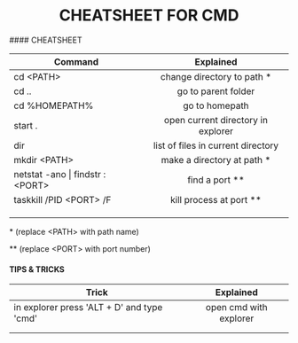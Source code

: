 <h1 style="text-align:center;">
CHEATSHEET FOR CMD 
</h1>
#### CHEATSHEET

| Command        | Explained           
| ------------- |:-------------:
| cd  &lt;PATH&gt; |change directory to path &#42;
| cd ..| go to parent folder   
|cd %HOMEPATH%|go to homepath
| start .| open current directory in explorer      
|dir| list of files in current directory
|mkdir &lt;PATH&gt;| make a directory at path &#42;
|netstat -ano &#124; findstr :&lt;PORT&gt;|find a port &#42;&#42;
|taskkill /PID &lt;PORT&gt; /F|kill process at port &#42;&#42;
||
||
||

<p style="text-align: left;"> &#42; (replace &lt;PATH&gt; with path name) <br>

&#42;&#42; (replace &lt;PORT&gt; with port number)</p>

#### TIPS & TRICKS

| Trick        | Explained           
| ------------- |:-------------:
|in explorer press 'ALT + D'  and type 'cmd' |open cmd with explorer
||
||